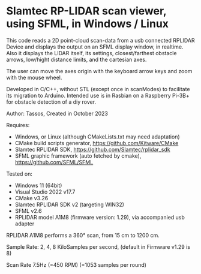 # Slamtec RP-LIDAR scan viewer, using SFML, in Windows / Linux

This code reads a 2D point-cloud scan-data from a usb connected RPLIDAR Device and displays the output on an SFML display window, in realtime.
Also it displays the LIDAR itself, its settings, closest/farthest obstacle arrows, low/hight distance limits, and the cartesian axes.

The user can move the axes origin with the keyboard arrow keys and zoom with the mouse wheel.

Developed in C/C++, without STL (except once in scanModes) to facilitate its migration to Arduino.
Intended use is in Rasbian on a Raspberry Pi-3B+ for obstacle detection of a diy rover.

Author: Tassos, Created in October 2023

Requires: 
* Windows, or Linux (although CMakeLists.txt may need adaptation)
* CMake build scripts generator, https://github.com/Kitware/CMake
* Slamtec RPLIDAR SDK, https://github.com/Slamtec/rplidar_sdk
* SFML graphic framework (auto fetched by cmake), https://github.com/SFML/SFML

Tested on:
* Windows 11 (64bit)
* Visual Studio 2022 v17.7
* CMake v3.26
* Slamtec RPLIDAR SDK v2 (targeting WIN32)
* SFML v2.6
* RPLIDAR model A1M8 (firmware version: 1.29), via accompanied usb adapter

RPLIDAR A1M8 performs a 360° scan, from 15 cm to 1200 cm.

Sample Rate: 2, 4, 8 KiloSamples per second, (default in Firmware v1.29 is 8)

Scan Rate 7.5Hz (=450 RPM) (=1053 samples per round)
